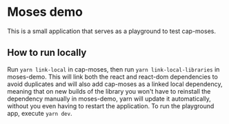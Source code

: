 # Moses demo

This is a small application that serves as a playground to test cap-moses.

## How to run locally

Run `yarn link-local` in cap-moses, then run `yarn link-local-libraries` in moses-demo. This will link both the react and react-dom dependencies to avoid duplicates and will also add cap-moses as a linked local dependency, meaning that on new builds of the library you won't have to reinstall the dependency manually in moses-demo, yarn will update it automatically, without you even having to restart the application. To run the playground app, execute `yarn dev`.
